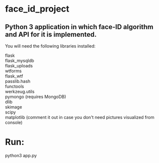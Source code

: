 # face_id_project

## Python 3 application in which face-ID algorithm and API for it is implemented.

You will need the following libraries installed:

flask  
flask_mysqldb  
flask_uploads  
wtforms  
flask_wtf  
passlib.hash  
functools  
werkzeug.utils  
pymongo (requires MongoDB)  
dlib  
skimage  
scipy  
matplotlib (comment it out in case you don't need pictures visualized from console)  

# Run:

python3 app.py
